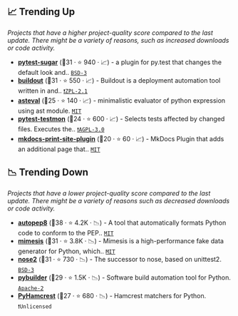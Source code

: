 ## 📈 Trending Up

_Projects that have a higher project-quality score compared to the last update. There might be a variety of reasons, such as increased downloads or code activity._

- <b><a href="https://github.com/Teemu/pytest-sugar">pytest-sugar</a></b> (🥈31 ·  ⭐ 940 · 📈) - a plugin for py.test that changes the default look and.. <code><a href="http://bit.ly/3aKzpTv">BSD-3</a></code> <code><img src="https://docs.pytest.org/en/stable/_static/favicon.png" style="display:inline;" width="13" height="13"></code>
- <b><a href="https://github.com/buildout/buildout">buildout</a></b> (🥉31 ·  ⭐ 550 · 📈) - Buildout is a deployment automation tool written in and.. <code><a href="https://tldrlegal.com/search?q=ZPL-2.1">❗️ZPL-2.1</a></code>
- <b><a href="https://github.com/newville/asteval">asteval</a></b> (🥉25 ·  ⭐ 140 · 📈) - minimalistic evaluator of python expression using ast module. <code><a href="http://bit.ly/34MBwT8">MIT</a></code>
- <b><a href="https://github.com/tarpas/pytest-testmon">pytest-testmon</a></b> (🥉24 ·  ⭐ 600 · 📈) - Selects tests affected by changed files. Executes the.. <code><a href="http://bit.ly/3pwmjO5">❗️AGPL-3.0</a></code> <code><img src="https://docs.pytest.org/en/stable/_static/favicon.png" style="display:inline;" width="13" height="13"></code>
- <b><a href="https://github.com/timvink/mkdocs-print-site-plugin">mkdocs-print-site-plugin</a></b> (🥉20 ·  ⭐ 60 · 📈) - MkDocs Plugin that adds an additional page that.. <code><a href="http://bit.ly/34MBwT8">MIT</a></code> <code><img src="https://squidfunk.github.io/mkdocs-material/assets/favicon.png" style="display:inline;" width="13" height="13"></code>

## 📉 Trending Down

_Projects that have a lower project-quality score compared to the last update. There might be a variety of reasons such as decreased downloads or code activity._

- <b><a href="https://github.com/hhatto/autopep8">autopep8</a></b> (🥈38 ·  ⭐ 4.2K · 📉) - A tool that automatically formats Python code to conform to the PEP.. <code><a href="http://bit.ly/34MBwT8">MIT</a></code>
- <b><a href="https://github.com/lk-geimfari/mimesis">mimesis</a></b> (🥈31 ·  ⭐ 3.8K · 📉) - Mimesis is a high-performance fake data generator for Python, which.. <code><a href="http://bit.ly/34MBwT8">MIT</a></code>
- <b><a href="https://github.com/nose-devs/nose2">nose2</a></b> (🥈31 ·  ⭐ 730 · 📉) - The successor to nose, based on unittest2. <code><a href="http://bit.ly/3aKzpTv">BSD-3</a></code>
- <b><a href="https://github.com/pybuilder/pybuilder">pybuilder</a></b> (🥉29 ·  ⭐ 1.5K · 📉) - Software build automation tool for Python. <code><a href="http://bit.ly/3nYMfla">Apache-2</a></code>
- <b><a href="https://github.com/hamcrest/PyHamcrest">PyHamcrest</a></b> (🥉27 ·  ⭐ 680 · 📉) - Hamcrest matchers for Python. <code>❗Unlicensed</code>

